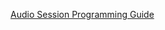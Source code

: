 [Audio Session Programming Guide](https://developer.apple.com/library/archive/documentation/Audio/Conceptual/AudioSessionProgrammingGuide/Introduction/Introduction.html#//apple_ref/doc/uid/TP40007875)